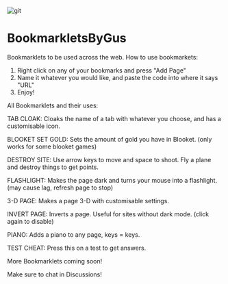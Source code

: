 ![git](https://user-images.githubusercontent.com/116337896/207665504-2bfc3025-99ca-46f2-880a-d5e5a3025ba8.PNG)
# BookmarkletsByGus
Bookmarklets to be used across the web.
How to use bookmarkets: 
1. Right click on any of your bookmarks and press "Add Page"
2. Name it whatever you would like, and paste the code into where it says "URL"
3. Enjoy!


All Bookmarklets and their uses:

TAB CLOAK: Cloaks the name of a tab with whatever you choose, and has a customisable icon.

BLOOKET SET GOLD: Sets the amount of gold you have in Blooket. (only works for some blooket games)

DESTROY SITE: Use arrow keys to move and space to shoot. Fly a plane and destroy things to get points.

FLASHLIGHT: Makes the page dark and turns your mouse into a flashlight. (may cause lag, refresh page to stop)

3-D PAGE: Makes a page 3-D with customisable settings.

INVERT PAGE: Inverts a page. Useful for sites without dark mode. (click again to disable)

PIANO: Adds a piano to any page, keys = keys.

TEST CHEAT: Press this on a test to get answers.

More Bookmarklets coming soon!

Make sure to chat in Discussions!
